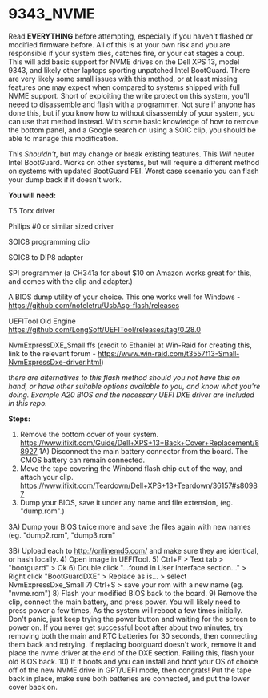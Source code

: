 # 9343_NVME

Read **EVERYTHING** before attempting, especially if you haven't flashed or modified firmware before. All of this is at your own risk and you are responsible if your system dies, catches fire, or your cat stages a coup.
This will add basic support for NVME drives on the Dell XPS 13, model 9343, and likely other laptops sporting unpatched Intel BootGuard.
There are very likely some small issues with this method, or at least missing features one may expect when compared to systems shipped with full NVME support.
Short of exploiting the write protect on this system, you'll neeed to disassemble and flash with a programmer. Not sure if anyone has done this, but if you know how to without disassembly of your system, you can use that method instead. 
With some basic knowledge of how to remove the bottom panel, and a Google search on using a SOIC clip, you should be able to manage this modification. 

This *Shouldn't*, but may change or break existing features.
This *Will* neuter Intel BootGuard.
Works on other systems, but will require a different method on systems with updated BootGuard PEI. Worst case scenario you can flash your dump back if it doesn't work.

**You will need:**

T5 Torx driver

Philips #0 or similar sized driver

SOIC8 programming clip

SOIC8 to DIP8 adapter

SPI programmer (a CH341a for about $10 on Amazon works great for this, and comes with the clip and adapter.)

A BIOS dump utility of your choice. This one works well for Windows - https://github.com/nofeletru/UsbAsp-flash/releases

UEFITool Old Engine https://github.com/LongSoft/UEFITool/releases/tag/0.28.0

NvmExpressDXE_Small.ffs (credit to Ethaniel at Win-Raid for creating this, link to the relevant forum - https://www.win-raid.com/t3557f13-Small-NvmExpressDxe-driver.html)


*there are alternatives to this flash method should you not have this on hand, or have other suitable options available to you, and know what you're doing.
Example A20 BIOS and the necessary UEFI DXE driver are included in this repo.*

**Steps:**
1) Remove the bottom cover of your system. https://www.ifixit.com/Guide/Dell+XPS+13+Back+Cover+Replacement/88927
  1A) Disconnect the main battery connector from the board. The CMOS battery can remain connected.
2) Move the tape covering the Winbond flash chip out of the way, and attach your clip. https://www.ifixit.com/Teardown/Dell+XPS+13+Teardown/36157#s80987
3) Dump your BIOS, save it under any name and file extension, (eg. "dump.rom".)
  
  3A) Dump your BIOS twice more and save the files again with new names (eg. "dump2.rom", "dump3.rom"
  
  3B) Upload each to http://onlinemd5.com/ and make sure they are identical, or hash locally.
4) Open image in UEFITool.
5) Ctrl+F > Text tab > "bootguard" > Ok
6) Double click "...found in User Interface section..." > Right click "BootGuardDXE" > Replace as is... > select NvmExpressDxe_Small
7) Ctrl+S > save your rom with a new name (eg. "nvme.rom")
8) Flash your modified BIOS back to the board.
9) Remove the clip, connect the main battery, and press power. You will likely need to press power a few times, As the system will reboot a few times initially. Don't panic, just keep trying the power button and waiting for the screen to power on. If you never get successful boot after about two minutes, try removing both the main and RTC batteries for 30 seconds, then connecting them back and retrying. If replacing bootguard doesn't work, remove it and place the nvme driver at the end of the DXE section. Failing this, flash your old BIOS back.
10) If it boots and you can install and boot your OS of choice off of the new NVME drive in GPT/UEFI mode, then congrats! Put the tape back in place, make sure both batteries are connected, and put the lower cover back on.
